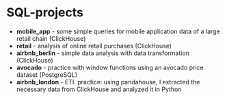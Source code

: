 # SQL-projects

* **mobile_app** - some simple queries for mobile application data of a large retail chain (ClickHouse)
* **retail** - analysis of online retail purchases (ClickHouse)
* **airbnb_berlin** - simple data analysis with data transformation (ClickHouse)
* **avocado** - practice with window functions using an avocado price dataset (PostgreSQL)
* **airbnb_london** - ETL practice: using pandahouse, I extracted the necessary data from ClickHouse and analyzed it in Python
